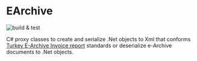 # EArchive
![build & test](https://github.com/hkutluay/EArchive/workflows/build%20&%20test/badge.svg)

C# proxy classes to create and serialize .Net objects to Xml that conforms [Turkey E-Archive Invoice report](https://ebelge.gib.gov.tr/earsivmevzuat.html) standards or deserialize e-Archive documents to .Net objects.
